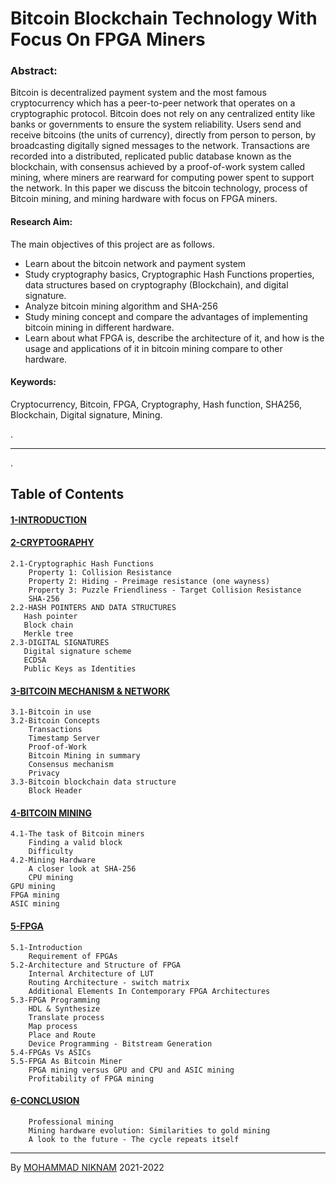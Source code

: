 # Bitcoin Blockchain Technology With Focus On FPGA Miners

### Abstract:

Bitcoin is decentralized payment system and the most famous cryptocurrency which has a peer-to-peer network that operates on a cryptographic protocol. Bitcoin does not rely on any centralized entity like banks or governments to ensure the system reliability. Users send and receive bitcoins (the units of currency), directly from person to person, by broadcasting digitally signed messages to the network. Transactions are recorded into a distributed, replicated public database known as the blockchain, with consensus achieved by a proof-of-work system called mining, where miners are rearward for computing power spent to support the network. In this paper we discuss the bitcoin technology, process of Bitcoin mining, and mining hardware with focus on FPGA miners.

#### Research Aim:

The main objectives of this project are as follows.

- Learn about the bitcoin network and payment system
- Study cryptography basics, Cryptographic Hash Functions properties, data structures based on cryptography (Blockchain), and digital signature.
- Analyze bitcoin mining algorithm and SHA-256
- Study mining concept and compare the advantages of implementing bitcoin mining in different hardware.
- Learn about what FPGA is, describe the architecture of it, and how is the usage and applications of it in bitcoin mining compare to other hardware.

#### Keywords:

Cryptocurrency, Bitcoin, FPGA, Cryptography, Hash function, SHA256, Blockchain, Digital signature, Mining.

.

---

.

## Table of Contents

#### [1-INTRODUCTION](https://github.com/MohammadNiknam17/Bitcoin-Blockchain-Technology-With-Focus-On-FPGA-Miners/blob/main/Chapters/Chapter%201%20'Introduction'.md)
#### [2-CRYPTOGRAPHY](https://github.com/MohammadNiknam17/Bitcoin-Blockchain-Technology-With-Focus-On-FPGA-Miners/blob/main/Chapters/Chapter%202%20'Cryptography'.md)
    2.1-Cryptographic Hash Functions
        Property 1: Collision Resistance
        Property 2: Hiding - Preimage resistance (one wayness)
        Property 3: Puzzle Friendliness - Target Collision Resistance
        SHA-256
    2.2-HASH POINTERS AND DATA STRUCTURES
       Hash pointer
       Block chain
       Merkle tree
    2.3-DIGITAL SIGNATURES
       Digital signature scheme
       ECDSA
       Public Keys as Identities
#### [3-BITCOIN MECHANISM & NETWORK](https://github.com/MohammadNiknam17/Bitcoin-Blockchain-Technology-With-Focus-On-FPGA-Miners/blob/main/Chapters/Chapter%203%20'Bitcoin%20Mechanism%20%26%20Network'.md)
    3.1-Bitcoin in use
    3.2-Bitcoin Concepts
        Transactions
        Timestamp Server
        Proof-of-Work
        Bitcoin Mining in summary
        Consensus mechanism
        Privacy
    3.3-Bitcoin blockchain data structure
        Block Header
#### [4-BITCOIN MINING](https://github.com/MohammadNiknam17/Bitcoin-Blockchain-Technology-With-Focus-On-FPGA-Miners/blob/main/Chapters/Chapter%204%20'Bitcoin%20Mining'.md)
    4.1-The task of Bitcoin miners
        Finding a valid block
        Difficulty
    4.2-Mining Hardware
        A closer look at SHA‐256
        CPU mining
    GPU mining
    FPGA mining
    ASIC mining
#### [5-FPGA](https://github.com/MohammadNiknam17/Bitcoin-Blockchain-Technology-With-Focus-On-FPGA-Miners/blob/main/Chapters/Chapter%205%20'FPGA'.md)
    5.1-Introduction
        Requirement of FPGAs
    5.2-Architecture and Structure of FPGA
        Internal Architecture of LUT
        Routing Architecture - switch matrix
        Additional Elements In Contemporary FPGA Architectures
    5.3-FPGA Programming
        HDL & Synthesize
        Translate process
        Map process
        Place and Route
        Device Programming - Bitstream Generation
    5.4-FPGAs Vs ASICs
    5.5-FPGA As Bitcoin Miner
        FPGA mining versus GPU and CPU and ASIC mining
        Profitability of FPGA mining
#### [6-CONCLUSION](https://github.com/MohammadNiknam17/Bitcoin-Blockchain-Technology-With-Focus-On-FPGA-Miners/blob/main/Chapters/Chapter%206%20'Conclusion'.md)
        Professional mining
        Mining hardware evolution: Similarities to gold mining
        A look to the future - The cycle repeats itself


---



By [MOHAMMAD NIKNAM](https://github.com/MohammadNiknam17)
2021-2022
